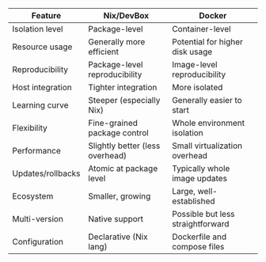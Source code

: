 | Feature | Nix/DevBox | Docker |
|---------|------------|--------|
| Isolation level | Package-level | Container-level |
| Resource usage | Generally more efficient | Potential for higher disk usage |
| Reproducibility | Package-level reproducibility | Image-level reproducibility |
| Host integration | Tighter integration | More isolated |
| Learning curve | Steeper (especially Nix) | Generally easier to start |
| Flexibility | Fine-grained package control | Whole environment isolation |
| Performance | Slightly better (less overhead) | Small virtualization overhead |
| Updates/rollbacks | Atomic at package level | Typically whole image updates |
| Ecosystem | Smaller, growing | Large, well-established |
| Multi-version | Native support | Possible but less straightforward |
| Configuration | Declarative (Nix lang) | Dockerfile and compose files |
